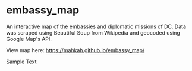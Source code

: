 # embassy_map
An interactive map of the embassies and diplomatic missions of DC. Data was scraped using Beautiful Soup from Wikipedia and geocoded using Google Map's API.

View map here: https://mahkah.github.io/embassy_map/

Sample Text
